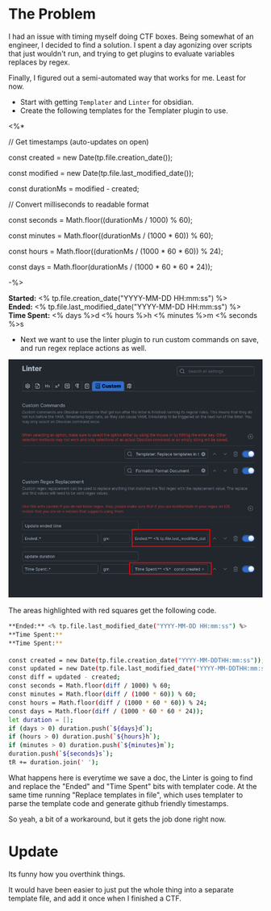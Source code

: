 # The Problem

I had an issue with timing myself doing CTF boxes. Being somewhat of an engineer, I decided to find a solution. I spent a day agonizing over scripts that just wouldn't run, and trying to get plugins to evaluate variables replaces by regex.

Finally, I figured out a semi-automated way that works for me. Least for now. 

- Start with getting `Templater` and `Linter` for obsidian.
- Create the following templates for the Templater plugin to use.

<%*

// Get timestamps (auto-updates on open)

const created = new Date(tp.file.creation_date());

const modified = new Date(tp.file.last_modified_date());

const durationMs = modified - created;

// Convert milliseconds to readable format

const seconds = Math.floor((durationMs / 1000) % 60);

const minutes = Math.floor((durationMs / (1000 * 60)) % 60);

const hours = Math.floor((durationMs / (1000 * 60 * 60)) % 24);

const days = Math.floor(durationMs / (1000 * 60 * 60 * 24));

-%>

**Started:** <% tp.file.creation_date("YYYY-MM-DD HH:mm:ss") %>  
**Ended:** <% tp.file.last_modified_date("YYYY-MM-DD HH:mm:ss") %>  
**Time Spent:** <% days %>d <% hours %>h <% minutes %>m <% seconds %>s

- Next we want to use the linter plugin to run custom commands on save, and run regex replace actions as well. 

![](assets/Pasted%20image%2020250716231556.png)

The areas highlighted with red squares get the following code.

```bash
**Ended:** <% tp.file.last_modified_date("YYYY-MM-DD HH:mm:ss") %>  
**Time Spent:** 
**Time Spent:**

const created = new Date(tp.file.creation_date("YYYY-MM-DDTHH:mm:ss"));   
const updated = new Date(tp.file.last_modified_date("YYYY-MM-DDTHH:mm:ss"));   
const diff = updated - created;      
const seconds = Math.floor(diff / 1000) % 60;   
const minutes = Math.floor(diff / (1000 * 60)) % 60;   
const hours = Math.floor(diff / (1000 * 60 * 60)) % 24;   
const days = Math.floor(diff / (1000 * 60 * 60 * 24));      
let duration = [];   
if (days > 0) duration.push(`${days}d`);   
if (hours > 0) duration.push(`${hours}h`);   
if (minutes > 0) duration.push(`${minutes}m`);   
duration.push(`${seconds}s`);      
tR += duration.join(' '); 
```

What happens here is everytime we save a doc, the Linter is going to find and replace the "Ended" and "Time Spent" bits with templater code. At the same time running "Replace templates in file", which uses templater to parse the template code and generate github friendly timestamps.

So yeah, a bit of a workaround, but it gets the job done right now.

# Update

Its funny how you overthink things. 

It would have been easier to just put the whole thing into a separate template file, and add it once when I finished a CTF.